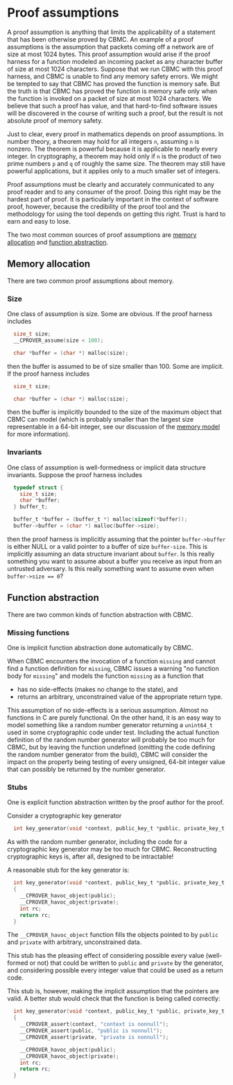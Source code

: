# Proof assumptions

A proof assumption is anything that limits the applicability of a
statement that has been otherwise proved by CBMC.
An example of a proof assumptions is the assumption that packets coming
off a network are of size at most 1024 bytes.
This proof assumption would arise if the proof harness for a function
modeled an incoming packet as any character buffer of
size at most 1024 characters.  Suppose that we run CBMC with this proof
harness, and CBMC is unable to find any memory safety errors.  We might
be tempted to say that CBMC has proved the function is memory safe.  But
the truth is that CBMC has proved the function is memory safe only when
the function is invoked on a packet of size at most 1024 characters.
We believe that such a proof has value, and that hard-to-find software
issues will be discovered in the course of writing such a proof, but
the result is not absolute proof of memory safety.

Just to clear, every proof in mathematics depends on proof assumptions.
In number theory, a theorem may hold for all integers `n`, assuming `n`
is nonzero.  The theorem is powerful because it is applicable to nearly
every integer.  In cryptography, a theorem may hold only if `n` is the product
of two prime numbers `p` and `q` of roughly the same size.  The theorem
may still have powerful applications, but it applies only to a much smaller
set of integers.

Proof assumptions must be clearly and accurately communicated to any
proof reader and to any consumer of the proof.
Doing this right may be the hardest part of proof.
It is particularly important in the context of software proof, however,
because the credibility of the proof tool and the methodology for using the
tool depends on getting this right.
Trust is hard to earn and easy to lose.

The two most common sources of proof assumptions are
[memory allocation](#memory-allocation) and
[function abstraction](#function-abstraction).

## Memory allocation

There are two common proof assumptions about memory.

### Size

One class of assumption is size.  Some are obvious.  If the proof harness
includes
```C
  size_t size;
  __CPROVER_assume(size < 100);

  char *buffer = (char *) malloc(size);
```
then the buffer is assumed to be of size smaller than 100.
Some are implicit.  If the proof harness includes
```C
  size_t size;

  char *buffer = (char *) malloc(size);
```
then the buffer is implicitly bounded to the size of the maximum object
that CBMC can model (which is probably smaller than the largest
size representable in a 64-bit integer, see
our discussion of the [memory model](memory-model.md) for more information).

### Invariants

One class of assumption is well-formedness or implicit data structure
invariants.
Suppose the proof harness includes
```C
  typedef struct {
    size_t size;
    char *buffer;
  } buffer_t;

  buffer_t *buffer = (buffer_t *) malloc(sizeof(*buffer));
  buffer->buffer = (char *) malloc(buffer->size);
```
then the proof harness is implicitly assuming that the pointer `buffer->buffer`
is either NULL or a valid pointer to a buffer of size `buffer-size`.  This
is implicitly assuming an data structure invariant about `buffer`.
Is this really something you want to assume about a buffer you receive as
input from an untrusted adversary.  Is this really something want to assume
even when `buffer->size == 0`?

## Function abstraction

There are two common kinds of function abstraction with CBMC.

### Missing functions

One is implicit function abstraction done automatically by CBMC.

When CBMC encounters
the invocation of a function `missing` and cannot find a function definition
for `missing`, CBMC issues a warning "no function body for `missing`" and
models the function `missing` as a function that

* has no side-effects (makes no change to the state), and
* returns an arbitrary, unconstrained value of the appropriate return type.

This assumption of no side-effects is a serious assumption.  Almost no
functions in C are purely functional.  On the other hand, it is
an easy way to model something like a random number generator returning
a `unint64_t` used in some cryptographic code under test.
Including the actual function definition of the random number generator
will probably be too much for CBMC, but by leaving the function
undefined (omitting the code defining the random number generator
from the build), CBMC will consider the impact on the property being
testing of every unsigned, 64-bit integer value that can possibly
be returned by the number generator.

### Stubs

One is explicit function abstraction written by the proof author for the proof.

Consider a cryptographic key generator
```C
  int key_generator(void *context, public_key_t *public, private_key_t *private)
```
As with the random number generator, including the code for a cryptographic
key generator may be too much for CBMC.  Reconstructing cryptographic keys is,
after all, designed to be intractable!

A reasonable stub for the key generator is:
```C
  int key_generator(void *context, public_key_t *public, private_key_t *private)
  {
    __CPROVER_havoc_object(public);
    __CPROVER_havoc_object(private);
    int rc;
    return rc;
  }
```
The `__CPROVER_havoc_object` function fills the objects pointed to by `public`
and `private` with arbitrary, unconstrained data.

This stub has the pleasing effect of considering possible every value
(well-formed or not) that could be written to `public` and `private`
by the generator,
and considering possible every integer value that could be used as a
return code.

This stub is, however, making the implicit assumption that the pointers
are valid.  A better stub would check that the function is being called
correctly:
```C
  int key_generator(void *context, public_key_t *public, private_key_t *private)
  {
    __CPROVER_assert(context, "context is nonnull");
    __CPROVER_assert(public, "public is nonnull");
    __CPROVER_assert(private, "private is nonnull");

    __CPROVER_havoc_object(public);
    __CPROVER_havoc_object(private);
    int rc;
    return rc;
  }
```

